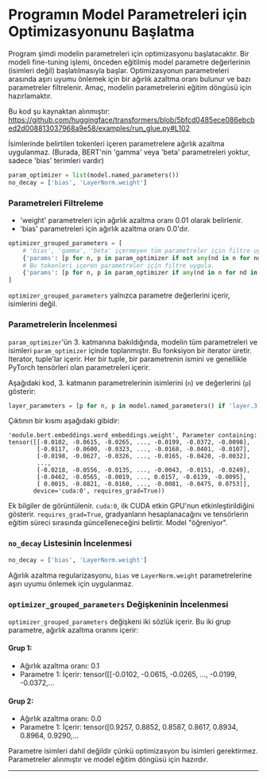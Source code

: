 # Programın Model Parametreleri için Optimizasyonunu Başlatma

Program şimdi modelin parametreleri için optimizasyonu başlatacaktır. Bir modeli fine-tuning işlemi, önceden eğitilmiş model parametre değerlerinin (isimleri değil) başlatılmasıyla başlar. Optimizasyonun parametreleri arasında aşırı uyumu önlemek için bir ağırlık azaltma oranı bulunur ve bazı parametreler filtrelenir. Amaç, modelin parametrelerini eğitim döngüsü için hazırlamaktır.

Bu kod şu kaynaktan alınmıştır: https://github.com/huggingface/transformers/blob/5bfcd0485ece086ebcbed2d008813037968a9e58/examples/run_glue.py#L102

İsimlerinde belirtilen tokenleri içeren parametrelere ağırlık azaltma uygulanmaz. (Burada, BERT'nin 'gamma' veya 'beta' parametreleri yoktur, sadece 'bias' terimleri vardır)

```python
param_optimizer = list(model.named_parameters())
no_decay = ['bias', 'LayerNorm.weight']
```

### Parametreleri Filtreleme

*   'weight' parametreleri için ağırlık azaltma oranı 0.01 olarak belirlenir.
*   'bias' parametreleri için ağırlık azaltma oranı 0.0'dır.

```python
optimizer_grouped_parameters = [
    # 'bias', 'gamma', 'beta' içermeyen tüm parametreler için filtre uygula.
    {'params': [p for n, p in param_optimizer if not any(nd in n for nd in no_decay)], 'weight_decay_rate': 0.1},
    # Bu tokenleri içeren parametreler için filtre uygula.
    {'params': [p for n, p in param_optimizer if any(nd in n for nd in no_decay)], 'weight_decay_rate': 0.0}
]
```

`optimizer_grouped_parameters` yalnızca parametre değerlerini içerir, isimlerini değil.

### Parametrelerin İncelenmesi

`param_optimizer`'ün 3. katmanına bakıldığında, modelin tüm parametreleri ve isimleri `param_optimizer` içinde toplanmıştır. Bu fonksiyon bir iterator üretir. Iterator, tuple'lar içerir. Her bir tuple, bir parametrenin ismini ve genellikle PyTorch tensörleri olan parametreleri içerir.

Aşağıdaki kod, 3. katmanın parametrelerinin isimlerini (`n`) ve değerlerini (`p`) gösterir:

```python
layer_parameters = [p for n, p in model.named_parameters() if 'layer.3' in n]
```

Çıktının bir kısmı aşağıdaki gibidir:

```
'module.bert.embeddings.word_embeddings.weight', Parameter containing:
tensor([[-0.0102, -0.0615, -0.0265, ..., -0.0199, -0.0372, -0.0098],
        [-0.0117, -0.0600, -0.0323, ..., -0.0168, -0.0401, -0.0107],
        [-0.0198, -0.0627, -0.0326, ..., -0.0165, -0.0420, -0.0032],
        ...,
        [-0.0218, -0.0556, -0.0135, ..., -0.0043, -0.0151, -0.0249],
        [-0.0462, -0.0565, -0.0019, ..., 0.0157, -0.0139, -0.0095],
        [ 0.0015, -0.0821, -0.0160, ..., -0.0081, -0.0475, 0.0753]],
       device='cuda:0', requires_grad=True))
```

Ek bilgiler de görüntülenir. `cuda:0`, ilk CUDA etkin GPU'nun etkinleştirildiğini gösterir. `requires_grad=True`, gradyanların hesaplanacağını ve tensörlerin eğitim süreci sırasında güncelleneceğini belirtir. Model "öğreniyor".

### `no_decay` Listesinin İncelenmesi

```python
no_decay = ['bias', 'LayerNorm.weight']
```

Ağırlık azaltma regularizasyonu, `bias` ve `LayerNorm.weight` parametrelerine aşırı uyumu önlemek için uygulanmaz.

### `optimizer_grouped_parameters` Değişkeninin İncelenmesi

`optimizer_grouped_parameters` değişkeni iki sözlük içerir. Bu iki grup parametre, ağırlık azaltma oranını içerir:

#### Grup 1:

*   Ağırlık azaltma oranı: 0.1
*   Parametre 1: İçerir: tensor([[-0.0102, -0.0615, -0.0265, ..., -0.0199, -0.0372,…

#### Grup 2:

*   Ağırlık azaltma oranı: 0.0
*   Parametre 1: İçerir: tensor([0.9257, 0.8852, 0.8587, 0.8617, 0.8934, 0.8964, 0.9290,…

Parametre isimleri dahil değildir çünkü optimizasyon bu isimleri gerektirmez. Parametreler alınmıştır ve model eğitim döngüsü için hazırdır.

---

